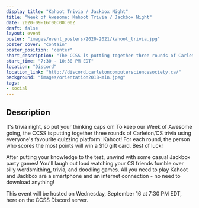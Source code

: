 ```yaml
---
display_title: "Kahoot Trivia / Jackbox Night"
title: "Week of Awesome: Kahoot Trivia / Jackbox Night"
date: 2020-09-16T00:00:00Z
draft: false
layout: event
poster: "images/event_posters/2020-2021/kahoot_trivia.jpg"
poster_cover: "contain"
poster_position: "center"
short_description: "The CCSS is putting together three rounds of Carleton/CS trivia using everyone's favourite quizzing platform: Kahoot!"
start_time: "7:30 - 10:30 PM EDT"
location: "Discord"
location_link: "http://discord.carletoncomputersciencesociety.ca/"
background: "images/orientation2018-min.jpeg"
tags:
- social
---
```


## Description

It's trivia night, so put your thinking caps on! To keep our Week of Awesome going, the CCSS is putting together three rounds of Carleton/CS trivia using everyone's favourite quizzing platform: Kahoot! For each round, the person who scores the most points will win a $10 gift card. Best of luck!

After putting your knowledge to the test, unwind with some casual Jackbox party games! You'll laugh out loud watching your CS friends fumble over silly wordsmithing, trivia, and doodling games. All you need to play Kahoot and Jackbox are a smartphone and an internet connection - no need to download anything!

This event will be hosted on Wednesday, September 16 at 7:30 PM EDT, here on the CCSS Discord server.